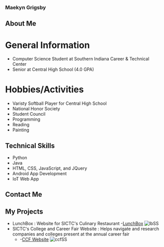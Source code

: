 ### Maekyn Grigsby

## About Me

# General Information
- Computer Science Student at Southern Indiana Career & Technical Center
- Senior at Central High School (4.0 GPA)

# Hobbies/Activities
- Varisty Softball Player for Central High School
- National Honor Society
- Student Council
- Programming
- Reading
- Painting

## Technical Skills
- Python
- Java
- HTML, CSS, JavaScript, and JQuery
- Android App Development
- IoT Web App

## Contact Me

## My Projects
- LunchBox : Website for SICTC's Culinary Restaurant
  -[LunchBox](https://sictccs.github.io/LunchBox/)
  ![lbSS](https://github.com/maekyngrigs10/About-Me/assets/107376573/d04f7000-5fba-4ebd-ada6-f8feb81e9174)
- SICTC's College and Career Fair Website : Helps navigate and research companies and colleges present at the annual career fair
  - -[CCF Website](https://sictccs.github.io/CCF/)
  ![ccfSS](https://github.com/maekyngrigs10/About-Me/assets/107376573/aeadeacf-1707-4a37-98c3-9a8e765cd8af)
  

